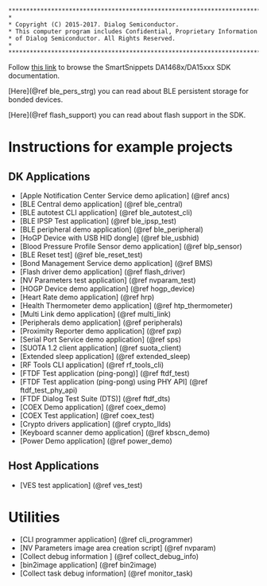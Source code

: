 ~~~{.c}
****************************************************************************************
*
* Copyright (C) 2015-2017. Dialog Semiconductor.
* This computer program includes Confidential, Proprietary Information
* of Dialog Semiconductor. All Rights Reserved.
*
****************************************************************************************
~~~

Follow [this link](modules.html) to browse the SmartSnippets DA1468x/DA15xxx SDK documentation.

[Here](@ref ble_pers_strg) you can read about BLE persistent storage for
bonded devices.

[Here](@ref flash_support) you can read about flash support in the SDK.

Instructions for example projects
=================================

DK Applications
---------------

- [Apple Notification Center Service demo aplication] (@ref ancs)
- [BLE Central demo application] (@ref ble_central)
- [BLE autotest CLI application] (@ref ble_autotest_cli)
- [BLE IPSP Test application] (@ref ble_ipsp_test)
- [BLE peripheral demo application] (@ref ble_peripheral)
- [HoGP Device with USB HID dongle] (@ref ble_usbhid)
- [Blood Pressure Profile Sensor demo application] (@ref blp_sensor)
- [BLE Reset test] (@ref ble_reset_test)
- [Bond Management Service demo application] (@ref BMS)
- [Flash driver demo application] (@ref flash_driver)
- [NV Parameters test application] (@ref nvparam_test)
- [HOGP Device demo application] (@ref hogp_device)
- [Heart Rate demo application] (@ref hrp)
- [Health Thermometer demo application] (@ref htp_thermometer)
- [Multi Link demo application] (@ref multi_link)
- [Peripherals demo application] (@ref peripherals)
- [Proximity Reporter demo application] (@ref pxp)
- [Serial Port Service demo application] (@ref sps)
- [SUOTA 1.2 client application] (@ref suota_client)
- [Extended sleep application] (@ref extended_sleep)
- [RF Tools CLI application] (@ref rf_tools_cli)
- [FTDF Test application (ping-pong)] (@ref ftdf_test)
- [FTDF Test application (ping-pong) using PHY API] (@ref ftdf_test_phy_api)
- [FTDF Dialog Test Suite (DTS)] (@ref ftdf_dts)
- [COEX Demo application] (@ref coex_demo)
- [COEX Test application] (@ref coex_test)
- [Crypto drivers application] (@ref crypto_llds)
- [Keyboard scanner demo application] (@ref kbscn_demo)
- [Power Demo application] (@ref power_demo)

Host Applications
-----------------

- [VES test application] (@ref ves_test)

Utilities
=========

- [CLI programmer application] (@ref cli_programmer)
- [NV Parameters image area creation script] (@ref nvparam)
- [Collect debug information ] (@ref collect_debug_info)
- [bin2image application] (@ref bin2image)
- [Collect task debug information] (@ref monitor_task)



